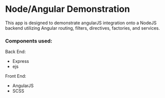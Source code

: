 # Node/Angular Demonstration
This app is designed to demonstrate angularJS integration onto a NodeJS backend utilizing Angular routing, filters, directives, factories, and services.



### Components used:
Back End:

* Express  	
* ejs  

Front End:

* AngularJS
* SCSS
